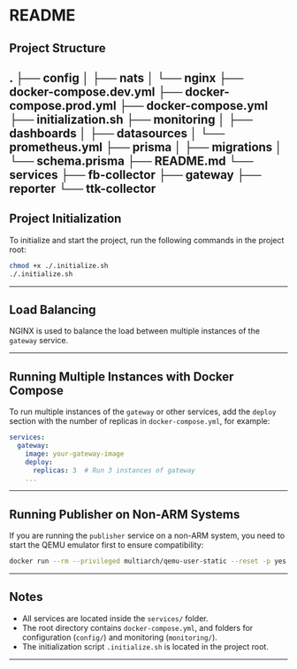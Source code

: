 # README

## Project Structure

.
├── config
│   ├── nats
│   └── nginx
├── docker-compose.dev.yml
├── docker-compose.prod.yml
├── docker-compose.yml
├── initialization.sh
├── monitoring
│   ├── dashboards
│   ├── datasources
│   └── prometheus.yml
├── prisma
│   ├── migrations
│   └── schema.prisma
├── README.md
└── services
    ├── fb-collector
    ├── gateway
    ├── reporter
    └── ttk-collector
---

## Project Initialization

To initialize and start the project, run the following commands in the project root:

```bash
chmod +x ./.initialize.sh
./.initialize.sh
```

---

## Load Balancing

NGINX is used to balance the load between multiple instances of the `gateway` service.

---

## Running Multiple Instances with Docker Compose

To run multiple instances of the `gateway` or other services, add the `deploy` section with the number of replicas in `docker-compose.yml`, for example:

```yaml
services:
  gateway:
    image: your-gateway-image
    deploy:
      replicas: 3  # Run 3 instances of gateway
    ...
```

---

## Running Publisher on Non-ARM Systems

If you are running the `publisher` service on a non-ARM system, you need to start the QEMU emulator first to ensure compatibility:

```bash
docker run --rm --privileged multiarch/qemu-user-static --reset -p yes
```

---

## Notes

- All services are located inside the `services/` folder.
- The root directory contains `docker-compose.yml`, and folders for configuration (`config/`) and monitoring (`monitoring/`).
- The initialization script `.initialize.sh` is located in the project root.

---
